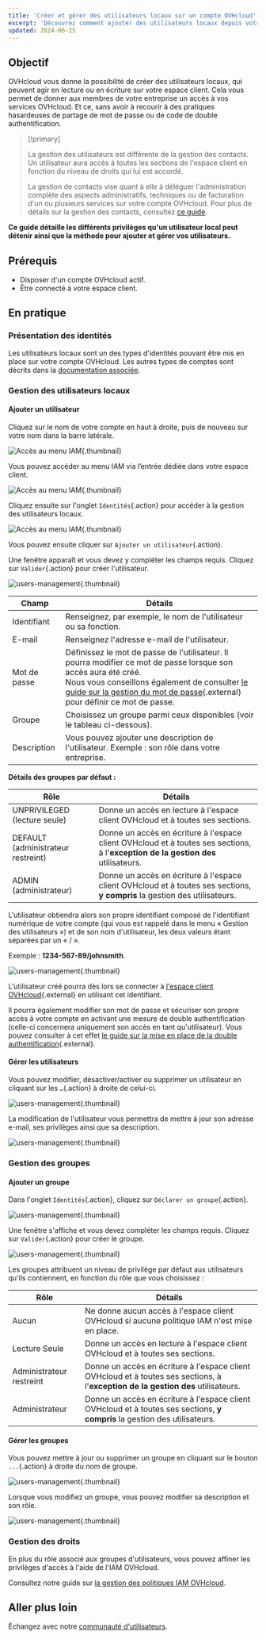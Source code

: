 ```yaml
---
title: 'Créer et gérer des utilisateurs locaux sur un compte OVHcloud'
excerpt: 'Découvrez comment ajouter des utilisateurs locaux depuis votre compte OVHcloud'
updated: 2024-06-25
---
```


## Objectif

OVHcloud vous donne la possibilité de créer des utilisateurs locaux, qui peuvent agir en lecture ou en écriture sur votre espace client. Cela vous permet de donner aux membres de votre entreprise un accès à vos services OVHcloud. Et ce, sans avoir à recourir à des pratiques hasardeuses de partage de mot de passe ou de code de double authentification.

> [!primary]
>
> La gestion des utilisateurs est différente de la gestion des contacts. Un utilisateur aura accès à toutes les sections de l'espace client en fonction du niveau de droits qui lui est accordé.
>
> La gestion de contacts vise quant à elle à déléguer l'administration complète des aspects administratifs, techniques ou de facturation d'un ou plusieurs services sur votre compte OVHcloud. Pour plus de détails sur la gestion des contacts, consultez [ce guide](/pages/account_and_service_management/account_information/managing_contacts).
>

**Ce guide détaille les différents privilèges qu'un utilisateur local peut détenir ainsi que la méthode pour ajouter et gérer vos utilisateurs.**

## Prérequis

- Disposer d'un compte OVHcloud actif.
- Être connecté à votre espace client.

## En pratique

### Présentation des identités

Les utilisateurs locaux sont un des types d'identités pouvant être mis en place sur votre compte OVHcloud. Les autres types de comptes sont décrits dans la [documentation associée](/pages/manage_and_operate/iam/identities-management).

### Gestion des utilisateurs locaux

#### Ajouter un utilisateur

Cliquez sur le nom de votre compte en haut à droite, puis de nouveau sur votre nom dans la barre latérale.

![Accès au menu IAM](images/access_to_the_IAM_menu_01.png){.thumbnail}

Vous pouvez accéder au menu IAM via l’entrée dédiée dans votre espace client.

![Accès au menu IAM](images/access_to_the_IAM_menu_02.png){.thumbnail}

Cliquez ensuite sur l'onglet `Identités`{.action} pour accéder à la gestion des utilisateurs locaux.

![Accès au menu IAM](images/access_to_the_IAM_menu_03.png){.thumbnail}

Vous pouvez ensuite cliquer sur `Ajouter un utilisateur`{.action}.

Une fenêtre apparaît et vous devez y compléter les champs requis. Cliquez sur `Valider`{.action} pour créer l'utilisateur.

![users-management](images/usersmanagement2.png){.thumbnail}

| Champ | Détails |
|--|--|
| Identifiant | Renseignez, par exemple, le nom de l'utilisateur ou sa fonction. |
| E-mail | Renseignez l'adresse e-mail de l'utilisateur. |
| Mot de passe | Définissez le mot de passe de l'utilisateur. Il pourra modifier ce mot de passe lorsque son accès aura été créé. <br>Nous vous conseillons également de consulter [le guide sur la gestion du mot de passe](/pages/account_and_service_management/account_information/manage-ovh-password){.external} pour définir ce mot de passe. |
| Groupe | Choisissez un groupe parmi ceux disponibles (voir le tableau ci-dessous). |
| Description | Vous pouvez ajouter une description de l'utilisateur. Exemple : son rôle dans votre entreprise. |

**Détails des groupes par défaut :**

| Rôle | Détails |
|--|--|
| UNPRIVILEGED (lecture seule) | Donne un accès en lecture à l'espace client OVHcloud et à toutes ses sections. |
| DEFAULT (administrateur restreint) | Donne un accès en écriture à l'espace client OVHcloud et à toutes ses sections, à l'**exception de la gestion des** utilisateurs. |
| ADMIN (administrateur) | Donne un accès en écriture à l'espace client OVHcloud et à toutes ses sections, **y compris** la gestion des utilisateurs. |

L'utilisateur obtiendra alors son propre identifiant composé de l'identifiant numérique de votre compte (qui vous est rappelé dans le menu « Gestion des utilisateurs ») et de son nom d'utilisateur, les deux valeurs étant séparées par un « / ».

Exemple : **1234-567-89/johnsmith**.

![users-management](images/usersmanagement3.png){.thumbnail}

L'utilisateur créé pourra dès lors se connecter à [l'espace client OVHcloud](https://ca.ovh.com/auth/?action=gotomanager&from=https://www.ovh.com/ca/fr/&ovhSubsidiary=qc){.external} en utilisant cet identifiant.

Il pourra également modifier son mot de passe et sécuriser son propre accès à votre compte en activant une mesure de double authentification (celle-ci concernera uniquement son accès en tant qu'utilisateur). Vous pouvez consulter à cet effet [le guide sur la mise en place de la double authentification](/pages/account_and_service_management/account_information/secure-ovhcloud-account-with-2fa){.external}.

#### Gérer les utilisateurs

Vous pouvez modifier, désactiver/activer ou supprimer un utilisateur en cliquant sur les `…`{.action} à droite de celui-ci.

![users-management](images/usersmanagement4.png){.thumbnail}

La modification de l'utilisateur vous permettra de mettre à jour son adresse e-mail, ses privilèges ainsi que sa description.

![users-management](images/usersmanagement6.png){.thumbnail}

### Gestion des groupes

#### Ajouter un groupe

Dans l'onglet `Identités`{.action}, cliquez sur `Déclarer un groupe`{.action}.

![users-management](images/usersmanagement7.png){.thumbnail}

Une fenêtre s'affiche et vous devez compléter les champs requis. Cliquez sur `Valider`{.action} pour créer le groupe.

![users-management](images/usersmanagement8.png){.thumbnail}

Les groupes attribuent un niveau de privilège par défaut aux utilisateurs qu'ils contiennent, en fonction du rôle que vous choisissez :

| Rôle | Détails |
|--|--|
| Aucun | Ne donne aucun accès à l'espace client OVHcloud si aucune politique IAM n'est mise en place. |
| Lecture Seule | Donne un accès en lecture à l'espace client OVHcloud et à toutes ses sections. |
| Administrateur restreint | Donne un accès en écriture à l'espace client OVHcloud et à toutes ses sections, à l'**exception de la gestion des** utilisateurs. |
| Administrateur | Donne un accès en écriture à l'espace client OVHcloud et à toutes ses sections, **y compris** la gestion des utilisateurs. |

#### Gérer les groupes

Vous pouvez mettre à jour ou supprimer un groupe en cliquant sur le bouton `...`{.action} à droite du nom de groupe.

![users-management](images/usersmanagement9.png){.thumbnail}

Lorsque vous modifiez un groupe, vous pouvez modifier sa description et son rôle.

![users-management](images/usersmanagement10.png){.thumbnail}

### Gestion des droits

En plus du rôle associé aux groupes d'utilisateurs, vous pouvez affiner les privilèges d'accès à l'aide de l'IAM OVHcloud.

Consultez notre guide sur [la gestion des politiques IAM OVHcloud](/pages/account_and_service_management/account_information/iam-policy-ui).

## Aller plus loin

Échangez avec notre [communauté d'utilisateurs](/links/community).
